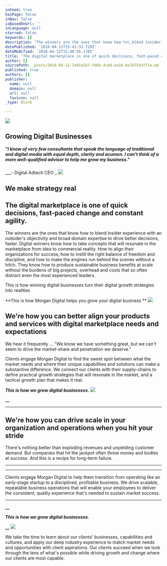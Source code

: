 ```yaml
---
inFeed: true
hasPage: false
inNav: false
isBasedOnUrl: ''
inLanguage: null
starred: false
keywords: []
description: "The winners are the ones that know how to\_blend insider experience with an outsider's objectivity and broad\_domain expertise to drive better\_decisions, faster.\_Digital winners know how to take concepts that will resonate in the marketplace from idea\_to commercial reality.\_How to align their organizations for success, how to instill\_the right balance of freedom and discipline, and how to make the engines run\_behind the scenes without a hitch.\_They know how to produce\_sustainable business benefits at scale without the burdens of big projects, overhead and\_costs that so often distract even the most experienced leaders."
datePublished: '2016-04-12T15:41:33.729Z'
dateModified: '2016-04-12T15:40:56.170Z'
title: 'The digital marketplace is one of quick decisions, fast-paced change and constant agility.'
author: []
sourcePath: _posts/2016-04-12-7a91d1b7-fd6b-4cdd-aa16-0a7b7541ff1e.md
published: true
authors: []
publisher:
  name: null
  domain: null
  url: null
  favicon: null
_type: Blurb

---
```

![](https://s3-us-west-2.amazonaws.com/the-grid-img/p/71139d2c1a6c881c4daf8abe12f48f7357a069d4.gif)

## Growing Digital Businesses

##### "I know of very few consultants that speak the language of traditional and digital media with equal depth, clarity and acumen. I can't think of a more well-qualified advisor to help me grow my business."    
___-  Digital Adtech CEO _
![](https://s3-us-west-2.amazonaws.com/the-grid-img/p/42e4bd7c0385cb303b550bda8959235186924887.jpg)

## We make strategy real

## The digital marketplace is one of quick decisions, fast-paced change and constant agility.

The winners are the ones that know how to blend insider experience with an outsider's objectivity and broad domain expertise to drive better decisions, faster. Digital winners know how to take concepts that will resonate in the marketplace from idea to commercial reality. How to align their organizations for success, how to instill the right balance of freedom and discipline, and how to make the engines run behind the scenes without a hitch. They know how to produce sustainable business benefits at scale without the burdens of big projects, overhead and costs that so often distract even the most experienced leaders.

This is how winning digital businesses turn their digital growth strategies into realities

**This is how Morgan Digital helps you grow your digital business
**
![](https://the-grid-user-content.s3-us-west-2.amazonaws.com/34d9d436-ea8f-48e5-a4d7-0a717046d0ec.jpg)

## We're how you can better align your products and services with digital marketplace needs and expectations

We hear it frequently ... "We know we have something great, but we can't seem to drive the market-share and penetration we deserve." 

Clients engage Morgan Digital to find the sweet spot between what the market needs and where their unique capabilities and solutions can make a substantive difference. We connect our clients with their supply-chains to define practical growth strategies that will resonate in the market, and a tactical growth plan that makes it real.

**_This is how we grow digital businesses._**
![](https://the-grid-user-content.s3-us-west-2.amazonaws.com/a1f19292-3c43-4aa1-9385-3d45ab4d79b8.jpg)

**__**

****

## We're how you can drive scale in your organization and operations when you hit your stride

There's nothing better than exploding revenues and unyielding customer demand. But companies that hit the jackpot often throw money and bodies at success. And this is a recipe for long-term failure.

****

****

Clients engage Morgan Digital to help them transition from operating like an early-stage startup to a disciplined, profitable business. We drive scalable, repeatable business operations that will enable your employees to deliver the consistent, quality experience that's needed to sustain market success.

****

**__**

**_This is how we grow digital businesses._**

**__**
![](https://the-grid-user-content.s3-us-west-2.amazonaws.com/feb50a64-acd9-4824-bd4a-96d9f8d87f71.jpg)

We take the time to learn about our clients' businesses, capabilities and cultures, and apply our deep industry experience to match market needs and opportunities with client aspirations. Our clients succeed when we look through the lens of what's possible while driving growth and change where our clients are most capable.